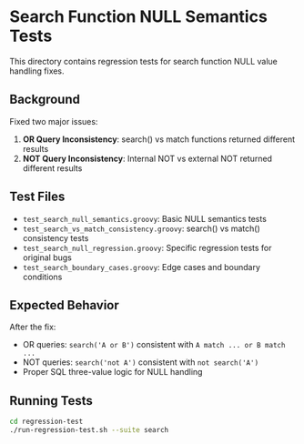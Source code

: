 # Search Function NULL Semantics Tests

This directory contains regression tests for search function NULL value handling fixes.

## Background

Fixed two major issues:
1. **OR Query Inconsistency**: search() vs match functions returned different results
2. **NOT Query Inconsistency**: Internal NOT vs external NOT returned different results

## Test Files

- `test_search_null_semantics.groovy`: Basic NULL semantics tests
- `test_search_vs_match_consistency.groovy`: search() vs match() consistency tests
- `test_search_null_regression.groovy`: Specific regression tests for original bugs
- `test_search_boundary_cases.groovy`: Edge cases and boundary conditions

## Expected Behavior

After the fix:
- OR queries: `search('A or B')` consistent with `A match ... or B match ...`
- NOT queries: `search('not A')` consistent with `not search('A')`
- Proper SQL three-value logic for NULL handling

## Running Tests

```bash
cd regression-test
./run-regression-test.sh --suite search
```
